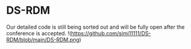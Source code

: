 # DS-RDM
Our detailed code is still being sorted out and will be fully open after the conference is accepted.
!(https://github.com/simi11111/DS-RDM/blob/main/DS-RDM.png)
